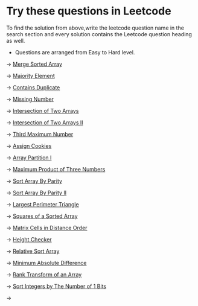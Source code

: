 # Try these questions in Leetcode

To find the solution from above,write the leetcode question name in the search 
section and every solution contains the Leetcode question heading as well.

* Questions are arranged from Easy to Hard level.

-> [Merge Sorted Array](https://leetcode.com/problems/merge-sorted-array/)

-> [Majority Element](https://leetcode.com/problems/majority-element/)

-> [Contains Duplicate](https://leetcode.com/problems/contains-duplicate/)

-> [Missing Number](https://leetcode.com/problems/missing-number/)

-> [Intersection of Two Arrays](https://leetcode.com/problems/intersection-of-two-arrays/)

-> [Intersection of Two Arrays II](https://leetcode.com/problems/intersection-of-two-arrays-ii/)

-> [Third Maximum Number](https://leetcode.com/problems/third-maximum-number/)

-> [Assign Cookies](https://leetcode.com/problems/assign-cookies/)

-> [Array Partition I](https://leetcode.com/problems/array-partition-i/)

-> [Maximum Product of Three Numbers](https://leetcode.com/problems/maximum-product-of-three-numbers/)

-> [Sort Array By Parity](https://leetcode.com/problems/sort-array-by-parity/)

-> [Sort Array By Parity II](https://leetcode.com/problems/sort-array-by-parity-ii/)

-> [Largest Perimeter Triangle](https://leetcode.com/problems/largest-perimeter-triangle/)

-> [Squares of a Sorted Array](https://leetcode.com/problems/squares-of-a-sorted-array/)

-> [Matrix Cells in Distance Order](https://leetcode.com/problems/matrix-cells-in-distance-order/)

-> [Height Checker](https://leetcode.com/problems/height-checker/description/)

-> [ Relative Sort Array](https://leetcode.com/problems/relative-sort-array/description/)

-> [Minimum Absolute Difference](https://leetcode.com/problems/minimum-absolute-difference/description/)

-> [Rank Transform of an Array](https://leetcode.com/problems/rank-transform-of-an-array/description/)

-> [Sort Integers by The Number of 1 Bits
](https://leetcode.com/problems/sort-integers-by-the-number-of-1-bits/)

-> []()

